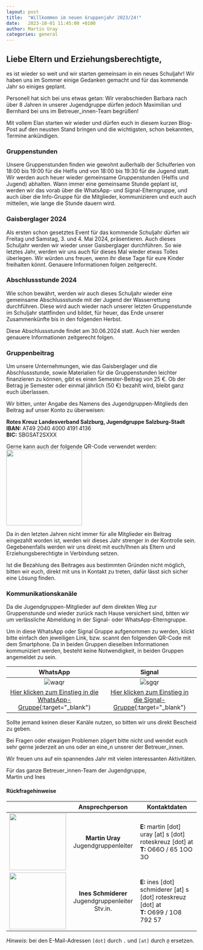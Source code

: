 ```yaml
---
layout: post
title:  "Willkommen im neuen Gruppenjahr 2023/24!"
date:   2023-10-01 11:45:00 +0100
author: Martin Uray
categories: general
---
```


## Liebe Eltern und Erziehungsberechtigte,

es ist wieder so weit und wir starten gemeinsam in ein neues Schuljahr! Wir 
haben uns im Sommer einige Gedanken gemacht und für das kommende Jahr so einiges 
geplant. 

Personell hat sich bei uns etwas getan: Wir verabschieden Barbara nach über 8 
Jahren in unserer Jugendgruppe dürfen jedoch Maximilian und Bernhard bei uns im 
Betreuer_innen-Team begrüßen!

Mit vollem Elan starten wir wieder und dürfen euch in diesem kurzen Blog-Post auf 
den neusten Stand bringen und die wichtigsten, schon bekannten, Termine ankündigen.


### Gruppenstunden
Unsere Gruppenstunden finden wie gewohnt außerhalb der Schulferien von 
18:00 bis 19:00 für die Helfis und von 18:00 bis 19:30 für die Jugend statt.
Wir werden auch heuer wieder gemeinsame Gruppenstunden (Helfis und Jugend) 
abhalten. Wann immer eine gemeinsame Stunde geplant ist, werden wir das vorab 
über die WhatsApp- und Signal-Elterngruppe, und auch über die Info-Gruppe für 
die Mitglieder, kommunizieren und euch auch mitteilen, wie lange die Stunde 
dauern wird. 


### Gaisberglager 2024

Als ersten schon gesetztes Event für das kommende Schuljahr dürfen wir Freitag 
und Samstag, 3. und 4. Mai 2024, präsentieren. Auch dieses Schuljahr werden wir
wieder unser Gaisberglager durchführen. So wie letztes Jahr, werden wir uns 
auch für dieses Mal wieder etwas Tolles überlegen. Wir würden uns 
freuen, wenn ihr diese Tage für eure Kinder freihalten könnt. Genauere Informationen 
folgen zeitgerecht.


### Abschlussstunde 2024

Wie schon bewährt, werden wir auch dieses Schuljahr wieder eine gemeinsame 
Abschlussstunde mit der Jugend der Wasserrettung durchführen. Diese wird auch 
wieder nach unserer letzten Gruppenstunde im Schuljahr stattfinden und bildet, 
für heuer, das Ende unserer Zusammenkünfte bis in den folgenden Herbst.

Diese Abschlussstunde findet am 30.06.2024 statt. Auch hier werden genauere Informationen 
zeitgerecht folgen.


### Gruppenbeitrag
Um unsere Unternehmungen, wie das Gaisberglager und die Abschlussstunde, 
sowie Materialien für die Gruppenstunden leichter finanzieren zu können, 
gibt es einen Semester-Beitrag von 25 €. Ob der Betrag je 
Semester oder einmal jährlich (50 €) bezahlt wird, bleibt ganz euch überlassen. 

Wir bitten, unter Angabe des Namens des Jugendgruppen-Mitglieds den Beitrag 
auf unser Konto zu überweisen: 

**Rotes Kreuz Landesverband Salzburg, Jugendgruppe Salzburg-Stadt**<br>
**IBAN:**  AT49 2040 4000 4191 4136<br>
**BIC:**   SBGSAT2SXXX

Gerne kann auch der folgende QR-Code verwendet werden:<br>
<img src="https://www.red-angels.at/assets/gruppenbeitrag_qr.png" width="200" />

Da in den letzten Jahren nicht immer für alle Mitglieder ein Beitrag eingezahlt 
worden ist, werden wir dieses Jahr strenger in der Kontrolle sein. Gegebenenfalls
werden wir uns direkt mit euch/Ihnen als Eltern und Erziehungsberechtigte in 
Verbindung setzen.

Ist die Bezahlung des Beitrages aus bestimmten Gründen nicht möglich, bitten wir 
euch, direkt mit uns in Kontakt zu treten, dafür lässt sich sicher eine Lösung 
finden.

### Kommunikationskanäle
Da die Jugendgruppen-Mitglieder auf dem direkten Weg zur Gruppenstunde und 
wieder zurück nach Hause versichert sind, bitten wir um verlässliche Abmeldung 
in der Signal- oder WhatsApp-Elterngruppe.

Um in diese WhatsApp oder Signal Gruppe aufgenommen zu werden, klickt bitte 
einfach den jeweiligen Link, bzw.  scannt den folgenden QR-Code mit dem 
Smartphone. Da in beiden Gruppen dieselben Informationen kommuniziert werden, 
besteht keine Notwendigkeit, in beiden Gruppen angemeldet zu sein.

| WhatsApp | Signal |
|:---:|:---:|
| ![waqr](https://www.red-angels.at/assets/wa_qr.png)  | ![sgqr](https://www.red-angels.at/assets/sg_qr.png) |
| [Hier klicken zum Einstieg in die WhatsApp-Gruppe](https://chat.whatsapp.com/CXmiDOUSWbiF8I6BeEpG2a){:target="_blank"} | [Hier klicken zum Einstieg in die Signal-Gruppe](https://signal.group/#CjQKIPg5RawmK9AHhjp-Hj8mtpDe5e_WVObgzU-8KaLJkqEtEhD53kMkVMzHtk-MX17qRd3z){:target="_blank"} |


Sollte jemand keinen dieser Kanäle nutzen, so bitten wir uns direkt Bescheid zu geben.


Bei Fragen oder etwaigen Problemen zögert bitte nicht und wendet euch sehr gerne 
jederzeit an uns oder an eine_n unserer der Betreuer_innen.


Wir freuen uns auf ein spannendes Jahr mit vielen interessanten Aktivitäten.<br>

Für das ganze Betreuer_innen-Team der Jugendgruppe,<br>
   Martin und Ines


#### Rückfragehinweise

|  | Ansprechperson | Kontaktdaten |
|---|:---:|---|
| <img src="https://www.fh-salzburg.ac.at/fileadmin/_processed_/8/6/csm_36417_a3b98b9b6c.jpg" width="150" /> | **Martin Uray**<br>Jugendgruppenleiter | **E:** martin [dot] uray [at] s [dot] roteskreuz [dot] at <br> **T:** O66O / 65 1OO 3O |
| <img src="https://media.licdn.com/dms/image/D4D03AQHLyS7W7C72uw/profile-displayphoto-shrink_200_200/0/1689189754721?e=1701907200&v=beta&t=wX4bf-tRvjXd9i3UQNNr9VJY0c2RdsDOXDsBlLDPjiM" width="150" /> | **Ines Schmiderer**<br>Jugendgruppenleiter Stv.in. | **E:** ines [dot] schmiderer [at] s [dot] roteskreuz [dot] at <br> **T:** O699 / 1O8 792 57 |

_Hinweis:_ bei den E-Mail-Adressen `[dot]` durch `.` und `[at]` durch `@` ersetzen.


